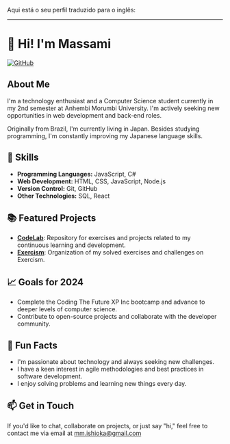 Aqui está o seu perfil traduzido para o inglês:

---

# 👋 Hi! I'm Massami

<!--[![LinkedIn](https://img.shields.io/badge/LinkedIn-Profile-blue)](https://www.linkedin.com/in/your-profile)-->
[![GitHub](https://img.shields.io/badge/GitHub-Follow-black)](https://github.com/mcmassami)

## About Me

I'm a technology enthusiast and a Computer Science student currently in my 2nd semester at Anhembi Morumbi University. I'm actively seeking new opportunities in web development and back-end roles.

Originally from Brazil, I'm currently living in Japan. Besides studying programming, I'm constantly improving my Japanese language skills.

## 🚀 Skills

- **Programming Languages:** JavaScript, C#
- **Web Development:** HTML, CSS, JavaScript, Node.js
- **Version Control:** Git, GitHub
- **Other Technologies:** SQL, React

## 📚 Featured Projects

- [**CodeLab**](https://github.com/mcmassami/codelab): Repository for exercises and projects related to my continuous learning and development.
- [**Exercism**](https://github.com/mcmassami/exercism): Organization of my solved exercises and challenges on Exercism.

## 📈 Goals for 2024

- Complete the Coding The Future XP Inc bootcamp and advance to deeper levels of computer science.
- Contribute to open-source projects and collaborate with the developer community.

## 🌟 Fun Facts

- I'm passionate about technology and always seeking new challenges.
- I have a keen interest in agile methodologies and best practices in software development.
- I enjoy solving problems and learning new things every day.

## 📫 Get in Touch

If you'd like to chat, collaborate on projects, or just say "hi," feel free to contact me via <!--[LinkedIn](https://www.linkedin.com/in/your-profile) or -->email at mm.ishioka@gmail.com